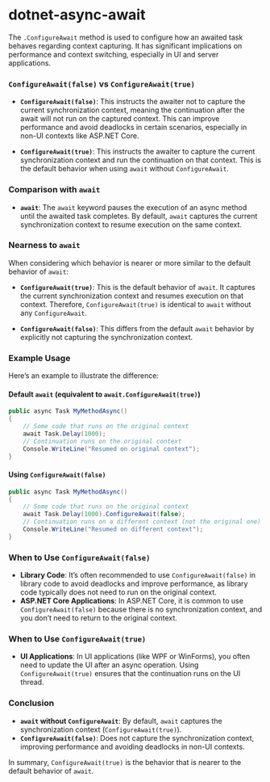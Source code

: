 # dotnet-async-await
The `.ConfigureAwait` method is used to configure how an awaited task behaves regarding context capturing. It has significant implications on performance and context switching, especially in UI and server applications.

### `ConfigureAwait(false)` vs `ConfigureAwait(true)`

- **`ConfigureAwait(false)`**: This instructs the awaiter not to capture the current synchronization context, meaning the continuation after the await will not run on the captured context. This can improve performance and avoid deadlocks in certain scenarios, especially in non-UI contexts like ASP.NET Core.

- **`ConfigureAwait(true)`**: This instructs the awaiter to capture the current synchronization context and run the continuation on that context. This is the default behavior when using `await` without `ConfigureAwait`.

### Comparison with `await`

- **`await`**: The `await` keyword pauses the execution of an async method until the awaited task completes. By default, `await` captures the current synchronization context to resume execution on the same context.

### Nearness to `await`

When considering which behavior is nearer or more similar to the default behavior of `await`:

- **`ConfigureAwait(true)`**: This is the default behavior of `await`. It captures the current synchronization context and resumes execution on that context. Therefore, `ConfigureAwait(true)` is identical to `await` without any `ConfigureAwait`.

- **`ConfigureAwait(false)`**: This differs from the default `await` behavior by explicitly not capturing the synchronization context.

### Example Usage

Here’s an example to illustrate the difference:

#### Default `await` (equivalent to `await.ConfigureAwait(true)`)

```csharp
public async Task MyMethodAsync()
{
    // Some code that runs on the original context
    await Task.Delay(1000);
    // Continuation runs on the original context
    Console.WriteLine("Resumed on original context");
}
```

#### Using `ConfigureAwait(false)`

```csharp
public async Task MyMethodAsync()
{
    // Some code that runs on the original context
    await Task.Delay(1000).ConfigureAwait(false);
    // Continuation runs on a different context (not the original one)
    Console.WriteLine("Resumed on different context");
}
```

### When to Use `ConfigureAwait(false)`

- **Library Code**: It’s often recommended to use `ConfigureAwait(false)` in library code to avoid deadlocks and improve performance, as library code typically does not need to run on the original context.
- **ASP.NET Core Applications**: In ASP.NET Core, it is common to use `ConfigureAwait(false)` because there is no synchronization context, and you don’t need to return to the original context.

### When to Use `ConfigureAwait(true)`

- **UI Applications**: In UI applications (like WPF or WinForms), you often need to update the UI after an async operation. Using `ConfigureAwait(true)` ensures that the continuation runs on the UI thread.

### Conclusion

- **`await` without `ConfigureAwait`**: By default, `await` captures the synchronization context (`ConfigureAwait(true)`).
- **`ConfigureAwait(false)`**: Does not capture the synchronization context, improving performance and avoiding deadlocks in non-UI contexts.

In summary, `ConfigureAwait(true)` is the behavior that is nearer to the default behavior of `await`.
